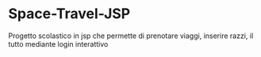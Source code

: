 # Space-Travel-JSP
Progetto scolastico in jsp che permette di prenotare viaggi, inserire razzi, il tutto mediante login interattivo
